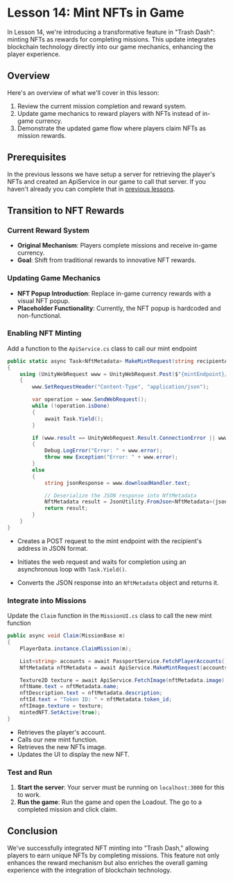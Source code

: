 # Lesson 14: Mint NFTs in Game
In Lesson 14, we're introducing a transformative feature in "Trash Dash": minting NFTs as rewards for completing missions. This update integrates blockchain technology directly into our game mechanics, enhancing the player experience.

## Overview
Here's an overview of what we'll cover in this lesson:
1. Review the current mission completion and reward system.
2. Update game mechanics to reward players with NFTs instead of in-game currency.
3. Demonstrate the updated game flow where players claim NFTs as mission rewards.

## Prerequisites
In the previous lessons we have setup a server for retrieving the player's NFTs and created an ApiService in our game to call that server. If you haven't already you can complete that in [previous lessons](../13-Equipping-the-NFT-Accessories/README.md).

## Transition to NFT Rewards

### Current Reward System
- **Original Mechanism**: Players complete missions and receive in-game currency.
- **Goal**: Shift from traditional rewards to innovative NFT rewards.

### Updating Game Mechanics
- **NFT Popup Introduction**: Replace in-game currency rewards with a visual NFT popup.
- **Placeholder Functionality**: Currently, the NFT popup is hardcoded and non-functional.

### Enabling NFT Minting

Add a function to the `ApiService.cs` class to call our mint endpoint

```csharp
public static async Task<NftMetadata> MakeMintRequest(string recipientAddress)
{
    using (UnityWebRequest www = UnityWebRequest.Post($"{mintEndpoint}/mint", "{\"recipientAddress\":\"" + recipientAddress + "\"}", "application/json"))
    {
        www.SetRequestHeader("Content-Type", "application/json");

        var operation = www.SendWebRequest();
        while (!operation.isDone)
        {
            await Task.Yield();
        }

        if (www.result == UnityWebRequest.Result.ConnectionError || www.result == UnityWebRequest.Result.ProtocolError)
        {
            Debug.LogError("Error: " + www.error);
            throw new Exception("Error: " + www.error);
        }
        else
        {
            string jsonResponse = www.downloadHandler.text;

            // Deserialize the JSON response into NftMetadata
            NftMetadata result = JsonUtility.FromJson<NftMetadata>(jsonResponse);
            return result;
        }
    }
}
```
- Creates a POST request to the mint endpoint with the recipient's address in JSON format.

- Initiates the web request and waits for completion using an asynchronous loop with `Task.Yield()`.

- Converts the JSON response into an `NftMetadata` object and returns it.

### Integrate into Missions
Update the `Claim` function in the `MissionUI.cs` class to call the new mint function

```csharp
public async void Claim(MissionBase m)
{
    PlayerData.instance.ClaimMission(m);

    List<string> accounts = await PassportService.FetchPlayerAccounts();
    NftMetadata nftMetadata = await ApiService.MakeMintRequest(accounts[0]);

    Texture2D texture = await ApiService.FetchImage(nftMetadata.image);
    nftName.text = nftMetadata.name;
    nftDescription.text = nftMetadata.description;
    nftId.text = "Token ID: " + nftMetadata.token_id;
    nftImage.texture = texture;
    mintedNFT.SetActive(true);
}
```
- Retrieves the player's account.
- Calls our new mint function.
- Retrieves the new NFTs image.
- Updates the UI to display the new NFT.

### Test and Run
1. **Start the server**: Your server must be running on `localhost:3000` for this to work.
2. **Run the game**: Run the game and open the Loadout. The go to a completed mission and click claim.

## Conclusion
We've successfully integrated NFT minting into "Trash Dash," allowing players to earn unique NFTs by completing missions. This feature not only enhances the reward mechanism but also enriches the overall gaming experience with the integration of blockchain technology.
